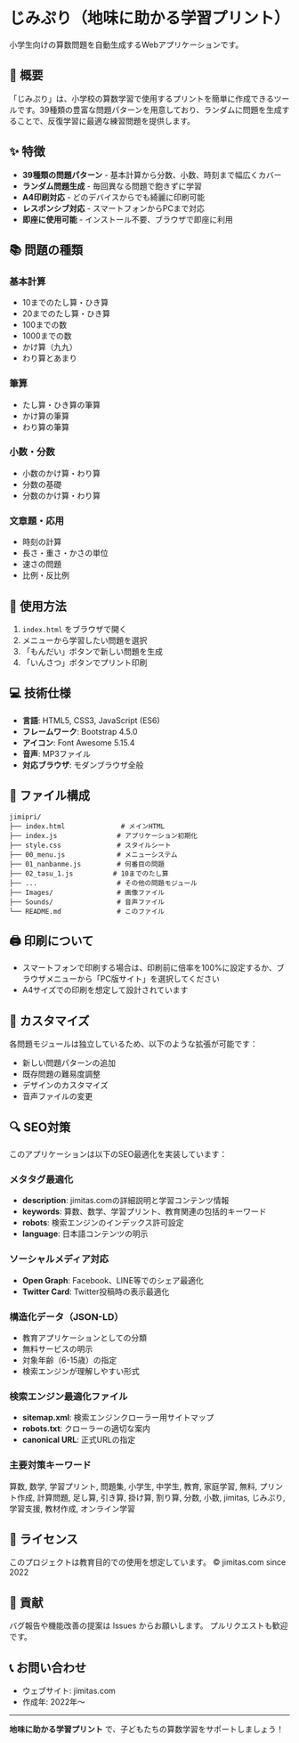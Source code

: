 # じみぷり（地味に助かる学習プリント）

小学生向けの算数問題を自動生成するWebアプリケーションです。

## 🎯 概要

「じみぷり」は、小学校の算数学習で使用するプリントを簡単に作成できるツールです。39種類の豊富な問題パターンを用意しており、ランダムに問題を生成することで、反復学習に最適な練習問題を提供します。

## ✨ 特徴

- **39種類の問題パターン** - 基本計算から分数、小数、時刻まで幅広くカバー
- **ランダム問題生成** - 毎回異なる問題で飽きずに学習
- **A4印刷対応** - どのデバイスからでも綺麗に印刷可能
- **レスポンシブ対応** - スマートフォンからPCまで対応
- **即座に使用可能** - インストール不要、ブラウザで即座に利用

## 📚 問題の種類

### 基本計算
- 10までのたし算・ひき算
- 20までのたし算・ひき算
- 100までの数
- 1000までの数
- かけ算（九九）
- わり算とあまり

### 筆算
- たし算・ひき算の筆算
- かけ算の筆算
- わり算の筆算

### 小数・分数
- 小数のかけ算・わり算
- 分数の基礎
- 分数のかけ算・わり算

### 文章題・応用
- 時刻の計算
- 長さ・重さ・かさの単位
- 速さの問題
- 比例・反比例

## 🚀 使用方法

1. `index.html` をブラウザで開く
2. メニューから学習したい問題を選択
3. 「もんだい」ボタンで新しい問題を生成
4. 「いんさつ」ボタンでプリント印刷

## 💻 技術仕様

- **言語**: HTML5, CSS3, JavaScript (ES6)
- **フレームワーク**: Bootstrap 4.5.0
- **アイコン**: Font Awesome 5.15.4
- **音声**: MP3ファイル
- **対応ブラウザ**: モダンブラウザ全般

## 📁 ファイル構成

```
jimipri/
├── index.html              # メインHTML
├── index.js               # アプリケーション初期化
├── style.css              # スタイルシート
├── 00_menu.js             # メニューシステム
├── 01_nanbanme.js         # 何番目の問題
├── 02_tasu_1.js          # 10までのたし算
├── ...                    # その他の問題モジュール
├── Images/                # 画像ファイル
├── Sounds/                # 音声ファイル
└── README.md              # このファイル
```

## 🖨️ 印刷について

- スマートフォンで印刷する場合は、印刷前に倍率を100%に設定するか、ブラウザメニューから「PC版サイト」を選択してください
- A4サイズでの印刷を想定して設計されています

## 🎨 カスタマイズ

各問題モジュールは独立しているため、以下のような拡張が可能です：

- 新しい問題パターンの追加
- 既存問題の難易度調整
- デザインのカスタマイズ
- 音声ファイルの変更

## 🔍 SEO対策

このアプリケーションは以下のSEO最適化を実装しています：

### メタタグ最適化
- **description**: jimitas.comの詳細説明と学習コンテンツ情報
- **keywords**: 算数、数学、学習プリント、教育関連の包括的キーワード
- **robots**: 検索エンジンのインデックス許可設定
- **language**: 日本語コンテンツの明示

### ソーシャルメディア対応
- **Open Graph**: Facebook、LINE等でのシェア最適化
- **Twitter Card**: Twitter投稿時の表示最適化

### 構造化データ（JSON-LD）
- 教育アプリケーションとしての分類
- 無料サービスの明示
- 対象年齢（6-15歳）の指定
- 検索エンジンが理解しやすい形式

### 検索エンジン最適化ファイル
- **sitemap.xml**: 検索エンジンクローラー用サイトマップ
- **robots.txt**: クローラーの適切な案内
- **canonical URL**: 正式URLの指定

### 主要対策キーワード
算数, 数学, 学習プリント, 問題集, 小学生, 中学生, 教育, 家庭学習, 無料, プリント作成, 計算問題, 足し算, 引き算, 掛け算, 割り算, 分数, 小数, jimitas, じみぷり, 学習支援, 教材作成, オンライン学習

## 📄 ライセンス

このプロジェクトは教育目的での使用を想定しています。
© jimitas.com since 2022

## 🤝 貢献

バグ報告や機能改善の提案は Issues からお願いします。
プルリクエストも歓迎です。

## 📞 お問い合わせ

- ウェブサイト: jimitas.com
- 作成年: 2022年〜

---

**地味に助かる学習プリント** で、子どもたちの算数学習をサポートしましょう！